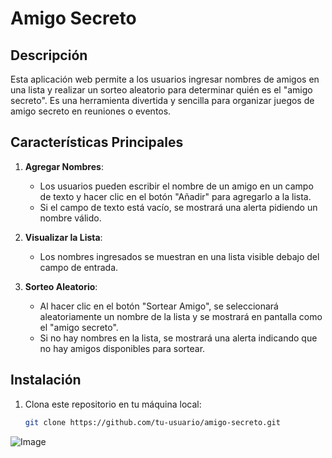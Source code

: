 # Amigo Secreto

## Descripción
Esta aplicación web permite a los usuarios ingresar nombres de amigos en una lista y realizar un sorteo aleatorio para determinar quién es el "amigo secreto". Es una herramienta divertida y sencilla para organizar juegos de amigo secreto en reuniones o eventos.

## Características Principales
1. **Agregar Nombres**:
   - Los usuarios pueden escribir el nombre de un amigo en un campo de texto y hacer clic en el botón "Añadir" para agregarlo a la lista.
   - Si el campo de texto está vacío, se mostrará una alerta pidiendo un nombre válido.

2. **Visualizar la Lista**:
   - Los nombres ingresados se muestran en una lista visible debajo del campo de entrada.

3. **Sorteo Aleatorio**:
   - Al hacer clic en el botón "Sortear Amigo", se seleccionará aleatoriamente un nombre de la lista y se mostrará en pantalla como el "amigo secreto".
   - Si no hay nombres en la lista, se mostrará una alerta indicando que no hay amigos disponibles para sortear.

## Instalación
1. Clona este repositorio en tu máquina local:
   ```bash
   git clone https://github.com/tu-usuario/amigo-secreto.git

![Image](https://github.com/user-attachments/assets/407b1900-faf3-4224-8431-593001dff5ca)
